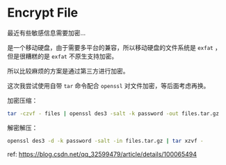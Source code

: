 # Encrypt File

最近有些敏感信息需要加密...

是一个移动硬盘，由于需要多平台的兼容，所以移动硬盘的文件系统是 `exfat` ，但是很糟糕的是 `exfat` 不原生支持加密。

所以比较麻烦的方案是通过第三方进行加密。

这次我尝试使用自带 `tar` 命令配合 `openssl` 对文件加密，等后面考虑再换。

加密压缩：

```sh
tar -czvf - files | openssl des3 -salt -k password -out files.tar.gz
```

解密解压：

```sh
openssl des3 -d -k password -salt -in files.tar.gz | tar xzvf -
```

ref: https://blog.csdn.net/qq_32599479/article/details/100065494